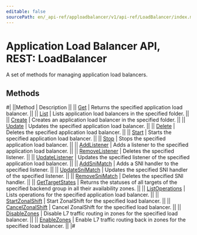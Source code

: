 ```yaml
---
editable: false
sourcePath: en/_api-ref/apploadbalancer/v1/api-ref/LoadBalancer/index.md
---
```


# Application Load Balancer API, REST: LoadBalancer

A set of methods for managing application load balancers.

## Methods

#|
||Method | Description ||
|| [Get](get.md) | Returns the specified application load balancer. ||
|| [List](list.md) | Lists application load balancers in the specified folder. ||
|| [Create](create.md) | Creates an application load balancer in the specified folder. ||
|| [Update](update.md) | Updates the specified application load balancer. ||
|| [Delete](delete.md) | Deletes the specified application load balancer. ||
|| [Start](start.md) | Starts the specified application load balancer. ||
|| [Stop](stop.md) | Stops the specified application load balancer. ||
|| [AddListener](addListener.md) | Adds a listener to the specified application load balancer. ||
|| [RemoveListener](removeListener.md) | Deletes the specified listener. ||
|| [UpdateListener](updateListener.md) | Updates the specified listener of the specified application load balancer. ||
|| [AddSniMatch](addSniMatch.md) | Adds a SNI handler to the specified listener. ||
|| [UpdateSniMatch](updateSniMatch.md) | Updates the specified SNI handler of the specified listener. ||
|| [RemoveSniMatch](removeSniMatch.md) | Deletes the specified SNI handler. ||
|| [GetTargetStates](getTargetStates.md) | Returns the statuses of all targets of the specified backend group in all their availability zones. ||
|| [ListOperations](listOperations.md) | Lists operations for the specified application load balancer. ||
|| [StartZonalShift](startZonalShift.md) | Start ZonalShift for the specified load balancer. ||
|| [CancelZonalShift](cancelZonalShift.md) | Cancel ZonalShift for the specified load balancer. ||
|| [DisableZones](disableZones.md) | Disable L7 traffic routing in zones for the specified load balancer. ||
|| [EnableZones](enableZones.md) | Enable L7 traffic routing back in zones for the specified load balancer. ||
|#